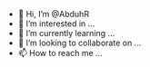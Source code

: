 - 👋 Hi, I’m @AbduhR
- 👀 I’m interested in ...
- 🌱 I’m currently learning ...
- 💞️ I’m looking to collaborate on ...
- 📫 How to reach me ...

<!---
AbduhR/AbduhR is a ✨ special ✨ repository because its `README.md` (this file) appears on your GitHub profile.
You can click the Preview link to take a look at your changes.
--->
